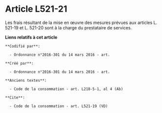 # Article L521-21

Les frais résultant de la mise en œuvre des mesures prévues aux articles L. 521-19 et L. 521-20 sont à la charge du
prestataire de services.

**Liens relatifs à cet article**

	**Codifié par**:

	  - Ordonnance n°2016-301 du 14 mars 2016 - art.

	**Créé par**:

	  - Ordonnance n°2016-301 du 14 mars 2016 - art.

	**Anciens textes**:

	  - Code de la consommation - art. L218-5-1, al 4 (Ab)

	**Cite**:

	  - Code de la consommation - art. L521-19 (VD)
